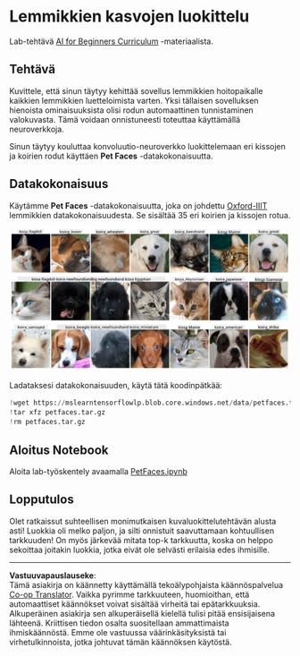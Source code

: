 <!--
CO_OP_TRANSLATOR_METADATA:
{
  "original_hash": "f3d2cee9cb3c52160419e560c57a690e",
  "translation_date": "2025-08-28T19:25:54+00:00",
  "source_file": "lessons/4-ComputerVision/07-ConvNets/lab/README.md",
  "language_code": "fi"
}
-->
# Lemmikkien kasvojen luokittelu

Lab-tehtävä [AI for Beginners Curriculum](https://github.com/microsoft/ai-for-beginners) -materiaalista.

## Tehtävä

Kuvittele, että sinun täytyy kehittää sovellus lemmikkien hoitopaikalle kaikkien lemmikkien luetteloimista varten. Yksi tällaisen sovelluksen hienoista ominaisuuksista olisi rodun automaattinen tunnistaminen valokuvasta. Tämä voidaan onnistuneesti toteuttaa käyttämällä neuroverkkoja.

Sinun täytyy kouluttaa konvoluutio-neuroverkko luokittelemaan eri kissojen ja koirien rodut käyttäen **Pet Faces** -datakokonaisuutta.

## Datakokonaisuus

Käytämme **Pet Faces** -datakokonaisuutta, joka on johdettu [Oxford-IIIT](https://www.robots.ox.ac.uk/~vgg/data/pets/) lemmikkien datakokonaisuudesta. Se sisältää 35 eri koirien ja kissojen rotua.

![Datakokonaisuus, jonka kanssa työskentelemme](../../../../../../translated_images/data.50b2a9d5484bdbf0f52f5765b381cec9efe2bd296a98f007f90bedb6ac67f2a8.fi.png)

Ladataksesi datakokonaisuuden, käytä tätä koodinpätkää:

```python
!wget https://mslearntensorflowlp.blob.core.windows.net/data/petfaces.tar.gz
!tar xfz petfaces.tar.gz
!rm petfaces.tar.gz
```

## Aloitus Notebook

Aloita lab-työskentely avaamalla [PetFaces.ipynb](PetFaces.ipynb)

## Lopputulos

Olet ratkaissut suhteellisen monimutkaisen kuvaluokittelutehtävän alusta asti! Luokkia oli melko paljon, ja silti onnistuit saavuttamaan kohtuullisen tarkkuuden! On myös järkevää mitata top-k tarkkuutta, koska on helppo sekoittaa joitakin luokkia, jotka eivät ole selvästi erilaisia edes ihmisille.

---

**Vastuuvapauslauseke**:  
Tämä asiakirja on käännetty käyttämällä tekoälypohjaista käännöspalvelua [Co-op Translator](https://github.com/Azure/co-op-translator). Vaikka pyrimme tarkkuuteen, huomioithan, että automaattiset käännökset voivat sisältää virheitä tai epätarkkuuksia. Alkuperäinen asiakirja sen alkuperäisellä kielellä tulisi pitää ensisijaisena lähteenä. Kriittisen tiedon osalta suositellaan ammattimaista ihmiskäännöstä. Emme ole vastuussa väärinkäsityksistä tai virhetulkinnoista, jotka johtuvat tämän käännöksen käytöstä.
